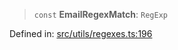 > `const` **EmailRegexMatch**: `RegExp`

Defined in: [src/utils/regexes.ts:196](https://github.com/bhavjitChauhan/khan-api/blob/67d30ab4498111952301bcaddbef9a132bf75105/src/utils/regexes.ts#L196)
